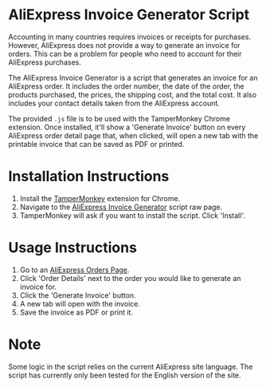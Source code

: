 # AliExpress Invoice Generator Script

Accounting in many countries requires invoices or receipts for purchases. However, AliExpress does not provide a way to generate an invoice for orders. This can be a problem for people who need to account for their AliExpress purchases.

The AliExpress Invoice Generator is a script that generates an invoice for an AliExpress order.  It includes the order number, the date of the order, the products purchased, the prices, the shipping cost, and the total cost. It also includes your contact details taken from the AliExpress account.

The provided `.js` file is to be used with the TamperMonkey Chrome extension. Once installed, it'll show a 'Generate Invoice' button on every AliExpress order detail page that, when clicked, will open a new tab with the printable invoice that can be saved as PDF or printed.

# Installation Instructions

1. Install the [TamperMonkey](https://tampermonkey.net/) extension for Chrome.
2. Navigate to the [AliExpress Invoice Generator](https://github.com/gyohng/aliexpress-invoice-generator/raw/main/aliexpress-invoice-tampermonkey.user.js) script raw page.
3. TamperMonkey will ask if you want to install the script. Click 'Install'.

# Usage Instructions

1. Go to an [AliExpress Orders Page](https://www.aliexpress.com/p/order/index.html).
2. Click 'Order Details' next to the order you would like to generate an invoice for.
3. Click the 'Generate Invoice' button.
4. A new tab will open with the invoice.
5. Save the invoice as PDF or print it.

# Note

Some logic in the script relies on the current AliExpress site language. The script has currently only been tested for the English version of the site.
